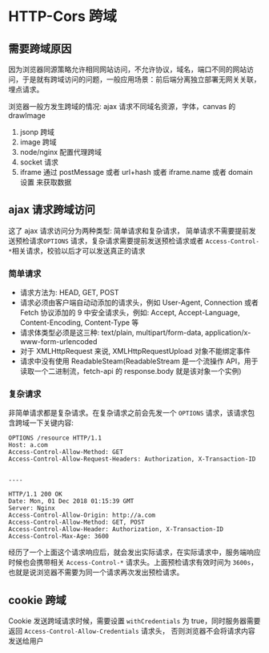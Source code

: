 # HTTP-Cors 跨域

## 需要跨域原因

因为浏览器同源策略允许相同网站访问，不允许协议，域名，端口不同的网站访问，于是就有跨域访问的问题，一般应用场景：前后端分离独立部署无网关关联， 埋点请求。

浏览器一般方发生跨域的情况: ajax 请求不同域名资源，字体，canvas 的 drawImage

1. jsonp 跨域
2. image 跨域
3. node/nginx 配置代理跨域
4. socket 请求
5. iframe 通过 postMessage 或者 url+hash 或者 iframe.name 或者 domain 设置 来获取数据

## ajax 请求跨域访问

这了 ajax 请求访问分为两种类型: 简单请求和复杂请求， 简单请求不需要提前发送预检请求`OPTIONS` 请求，复杂请求需要提前发送预检请求或者 `Access-Control-*`相关请求，校验以后才可以发送真正的请求

### 简单请求

- 请求方法为: HEAD, GET, POST
- 请求必须由客户端自动动添加的请求头，例如 User-Agent, Connection 或者 Fetch 协议添加的 9 中安全请求头，例如: Accept, Accept-Language, Content-Encoding, Content-Type 等
- 请求体类型必须是这三种: text/plain, multipart/form-data, application/x-www-form-urlencoded
- 对于 XMLHttpRequest 来说, XMLHttpRequestUpload 对象不能绑定事件
- 请求中没有使用 ReadableSteam(ReadableStream 是一个流操作 API，用于读取一个二进制流，fetch-api 的 response.body 就是该对象一个实例)

### 复杂请求

非简单请求都是复杂请求。在复杂请求之前会先发一个 `OPTIONS` 请求，该请求包含跨域一下关键内容:

```HTTP
OPTIONS /resource HTTP/1.1
Host: a.com
Access-Control-Allow-Method: GET
Access-Control-Allow-Request-Headers: Authorization, X-Transaction-ID


----

HTTP/1.1 200 OK
Date: Mon, 01 Dec 2018 01:15:39 GMT
Server: Nginx
Access-Control-Allow-Origin: http://a.com
Access-Control-Allow-Method: GET, POST
Access-Control-Allow-Header: Authorization, X-Transaction-ID
Access-Control-Max-Age: 3600
```

经历了一个上面这个请求响应后，就会发出实际请求，在实际请求中，服务端响应时候也会携带相关 `Access-Control-*` 请求头。上面预检请求有效时间为 `3600s`， 也就是说浏览器不需要为同一个请求再次发出预检请求。

## cookie 跨域

Cookie 发送跨域请求时候，需要设置 `withCredentials` 为 true，同时服务器需要返回 `Access-Control-Allow-Credentials` 请求头， 否则浏览器不会将请求内容发送给用户
